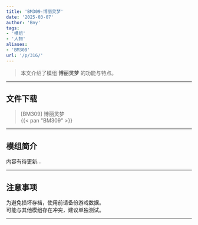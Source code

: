 ```yaml
---
title: 'BM309-博丽灵梦'
date: '2025-03-07'
author: 'Bny'
tags:
- '模组'
- '人物'
aliases:
- 'BM309'
url: '/p/316/'
---
```


> 本文介绍了模组 **博丽灵梦** 的功能与特点。

---

## 文件下载

> [BM309] 博丽灵梦  
{{< pan "BM309" >}}  

---

## 模组简介

>  
内容有待更新...  

---

## 注意事项

>  
为避免损坏存档，使用前请备份游戏数据。  
可能与其他模组存在冲突，建议单独测试。  

---


